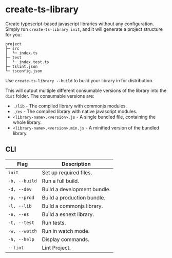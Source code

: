 # create-ts-library

Create typescript-based javascript libraries without any configuration. Simply run `create-ts-library init`, and it will generate a project structure for you:

```
project
├─ src
│  └─ index.ts
├─ test
│  └─ index.test.ts
├─ tslint.json
└─ tsconfig.json
```

Use `create-ts-library --build` to build your library in for distribution.

This will output multiple different consumable versions of the library into the `dist` folder.
The consumable versions are:

- `./lib` - The compiled library with commonjs modules.
- `./es` - The compiled library with native javascript modules.
- `<library-name>.<version>.js` - A single bundled file, containing the whole library.
- `<library-name>.<version>.min.js` - A minified version of the bundled library.

## CLI

| Flag          | Description                 |
| ------------- | --------------------------- |
| `init`        | Set up required files.      |
| `-b, --build` | Run a full build.           |
| `-d, --dev`   | Build a development bundle. |
| `-p, --prod`  | Build a production bundle.  |
| `-l, --lib`   | Build a commonjs library.   |
| `-e, --es`    | Build a esnext library.     |
| `-t, --test`  | Run tests.                  |
| `-w, --watch` | Run in watch mode.          |
| `-h, --help`  | Display commands.           |
| `--lint`      | Lint Project.               |
